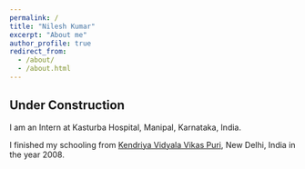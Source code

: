 ```yaml
---
permalink: /
title: "Nilesh Kumar"
excerpt: "About me"
author_profile: true
redirect_from: 
  - /about/
  - /about.html
---
```


Under Construction
----

I am an Intern at Kasturba Hospital, Manipal, Karnataka, India.


I finished my schooling from [Kendriya Vidyala Vikas Puri](http://kvvikaspuri.edu.in/news.php), New Delhi, India in the year 2008.


